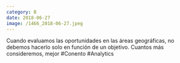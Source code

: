 ```yaml
--- 
category: B 
date: 2018-06-27 
image: /1466_2018-06-27.jpeg 
--- 
```


Cuando evaluamos las oportunidades en las áreas geográficas, no debemos hacerlo solo en función de un objetivo. Cuantos más consideremos, mejor #Conento #Analytics